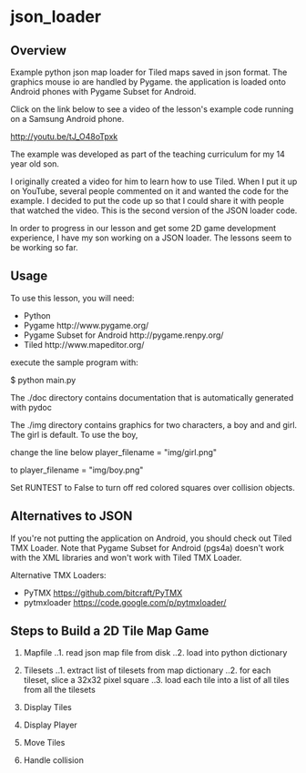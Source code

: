 json_loader
===========

Overview
--------
Example python json map loader for Tiled maps saved in json format.  The graphics mouse io are handled by Pygame.  the application is loaded onto Android phones with Pygame Subset for Android.

Click on the link below to see a video of the lesson's example code running on a Samsung Android phone.

http://youtu.be/tJ_O48oTpxk

The example was developed as part of the teaching curriculum for my 14 year old son.  

I originally created a video for him to learn how to use Tiled.  When I put it up on YouTube, several people commented on it and wanted the code for the example.  I decided to put the code up so that I could share it with people that watched the video.  This is the second version of the JSON loader code.  

In order to progress in our lesson and get some 2D game development experience, I have my son working on a JSON loader.  The lessons seem to be working so far.


Usage
-----

To use this lesson, you will need:
<ul>
 <li> Python
 <li> Pygame http://www.pygame.org/
 <li> Pygame Subset for Android http://pygame.renpy.org/
 <li> Tiled http://www.mapeditor.org/
</ul>


execute the sample program with:

 $ python main.py

The ./doc directory contains documentation that is automatically generated with pydoc

The ./img directory contains graphics for two characters, a boy and and girl.  The girl is default.  To use the boy,

change the line below 
  player_filename = "img/girl.png"

to
 player_filename = "img/boy.png"

Set RUNTEST to False to turn off red colored squares over collision
objects.



Alternatives to JSON
--------------------
If you're not putting the application on Android, you should check out Tiled TMX Loader.  Note that Pygame Subset for Android (pgs4a) doesn't work with the XML libraries and won't work with Tiled TMX Loader.  

Alternative TMX Loaders:
  - PyTMX https://github.com/bitcraft/PyTMX
  - pytmxloader https://code.google.com/p/pytmxloader/


Steps to Build a 2D Tile Map Game
---------------------------------

1. Mapfile
   ..1. read json map file from disk
   ..2. load into python dictionary 

2. Tilesets 
   ..1. extract list of tilesets from map dictionary
   ..2. for each tileset, slice a 32x32 pixel square
   ..3. load each tile into a list of all tiles from all the tilesets

3. Display Tiles 

4. Display Player

5. Move Tiles

6. Handle collision
